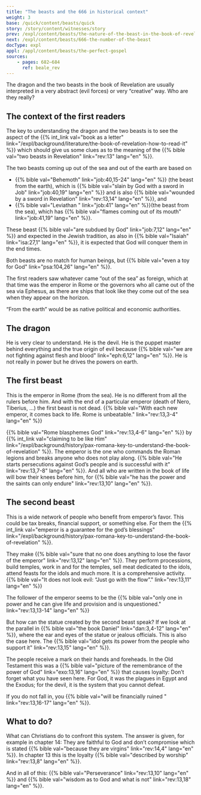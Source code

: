 ```yaml
---
title: "The beasts and the 666 in historical context"
weight: 3
base: /quick/content/beasts/quick
story: /story/content/witnesses/story
prev: /expl/content/beasts/the-nature-of-the-beast-in-the-book-of-revelation
next: /expl/content/beasts/666-the-number-of-the-beast
docType: expl
appl: /appl/content/beasts/the-perfect-gospel
sources: 
    - pages: 682–684
      ref: beale_rev
---
```


The dragon and the two beasts in the book of Revelation are usually interpreted in a very abstract (evil forces) or very “creative” way. Who are they really?

## The context of the first readers

<a name="2f6a"></a>
The key to understanding the dragon and the two beasts is to see the aspect of the {{% int_link val="book as a letter" link="/expl/background/literature/the-book-of-revelation-how-to-read-it" %}} which should give us some clues as to the meaning of the {{% bible val="two beasts in Revelation" link="rev:13" lang="en" %}}.

The two beasts coming up out of the sea and out of the earth are based on

- {{% bible val="Behemoth" link="job:40,15-24" lang="en" %}} (the beast from the earth), which is {{% bible val="slain by God with a sword in Job" link="job:40,19" lang="en" %}} and is also {{% bible val="wounded by a sword in Revelation" link="rev:13,14" lang="en" %}}, and
- {{% bible val="Leviathan " link="job:41" lang="en" %}}(the beast from the sea), which has {{% bible val="flames coming out of its mouth" link="job:41,19" lang="en" %}}.

These beast {{% bible val="are subdued by God" link="job:7,12" lang="en" %}} and expected in the Jewish tradition, as also in {{% bible val="Isaiah" link="isa:27,1" lang="en" %}}, it is expected that God will conquer them in the end times.

Both beasts are no match for human beings, but {{% bible val="even a toy for God" link="psa:104,26" lang="en" %}}.

The first readers saw whatever came “out of the sea” as foreign, which at that time was the emperor in Rome or the governors who all came out of the sea via Ephesus, as there are ships that look like they come out of the sea when they appear on the horizon.

“From the earth” would be as native political and economic authorities.

## The dragon

<a name="bb06"></a>
He is very clear to understand. He is the devil. He is the puppet master behind everything and the true origin of evil because {{% bible val="we are not fighting against flesh and blood" link="eph:6,12" lang="en" %}}. He is not really in power but he drives the powers on earth.

## The first beast

<a name="1c08"></a>
This is the emperor in Rome (from the sea). He is no different from all the rulers before him. And with the end of a particular emperor (death of Nero, Tiberius, …) the first beast is not dead. {{% bible val="With each new emperor, it comes back to life. Rome is unbeatable." link="rev:13,3-4" lang="en" %}}

{{% bible val="Rome blasphemes God" link="rev:13,4-6" lang="en" %}} by {{% int_link val="claiming to be like Him" link="/expl/background/history/pax-romana-key-to-understand-the-book-of-revelation" %}}. The emperor is the one who commands the Roman legions and breaks anyone who does not play along. {{% bible val="He starts persecutions against God’s people and is successful with it" link="rev:13,7-8" lang="en" %}}. And all who are written in the book of life will bow their knees before him, for {{% bible val="he has the power and the saints can only endure" link="rev:13,10" lang="en" %}}.

## The second beast

<a name="2f0d"></a>
This is a wide network of people who benefit from emperor’s favor. This could be tax breaks, financial support, or something else. For them the {{% int_link val="emperor is a guarantee for the god’s blessings" link="/expl/background/history/pax-romana-key-to-understand-the-book-of-revelation" %}}.

They make {{% bible val="sure that no one does anything to lose the favor of the emperor" link="rev:13,12" lang="en" %}}. They perform processions, build temples, work in and for the temples, sell meat dedicated to the idols, attend feasts for the idols and much more. It is a comprehensive activity. {{% bible val="It does not look evil: “Just go with the flow”." link="rev:13,11" lang="en" %}}

The follower of the emperor seems to be the {{% bible val="only one in power and he can give life and provision and is unquestioned." link="rev:13,13-14" lang="en" %}}

But how can the statue created by the second beast speak? If we look at the parallel in {{% bible val="the book Daniel" link="dan:3,4-12" lang="en" %}}, where the ear and eyes of the statue or jealous officials. This is also the case here. The {{% bible val="idol gets its power from the people who support it" link="rev:13,15" lang="en" %}}.

The people receive a mark on their hands and foreheads. In the Old Testament this was a {{% bible val="picture of the remembrance of the power of God" link="exo:13,16" lang="en" %}} that causes loyalty: Don’t forget what you have seen here. For God, it was the plagues in Egypt and the Exodus; for the devil, it is the system that you cannot defeat.

If you do not fall in, you {{% bible val="will be financially ruined " link="rev:13,16-17" lang="en" %}}.

## What to do?

<a name="0a91"></a>
What can Christians do to confront this system. The answer is given, for example in chapter 14: They are faithful to God and don’t compromise which is stated {{% bible val="because they are virgins" link="rev:14,4" lang="en" %}}. In chapter 13 this is the loyalty {{% bible val="described by worship" link="rev:13,8" lang="en" %}}.

And in all of this: {{% bible val="Perseverance" link="rev:13,10" lang="en" %}} and {{% bible val="wisdom as to God and what is not" link="rev:13,18" lang="en" %}}.
